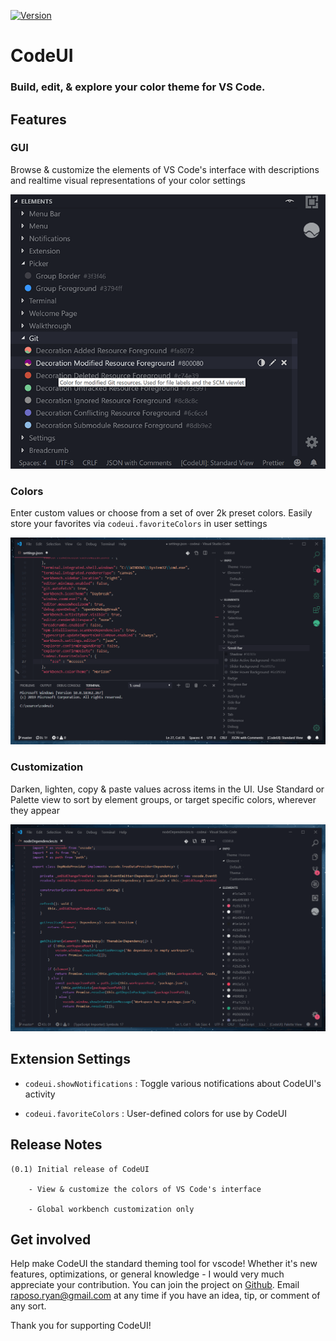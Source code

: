

[![Version](https://img.shields.io/badge/version-0.1.0-red)]()
# CodeUI
### Build, edit, & explore your color theme for VS Code.

## Features

### GUI
Browse & customize the elements of VS Code's interface with descriptions and realtime visual representations of your color settings

![Screenshot](resources/readme/demo-main-668-582.png)

### Colors
Enter custom values or choose from a set of over 2k preset colors. Easily store your favorites via ```codeui.favoriteColors``` in user settings

![Favorite](resources/readme/favorite.gif)

### Customization
Darken, lighten, copy & paste values across items in the UI. Use Standard or Palette view to sort by element groups, or target specific colors, wherever they appear

![Brightness](resources/readme/brightness.gif)

## Extension Settings
 - ```codeui.showNotifications``` : Toggle various notifications about CodeUI's activity 

 - ```codeui.favoriteColors``` : User-defined colors for use by CodeUI

## Release Notes 
    (0.1) Initial release of CodeUI

        - View & customize the colors of VS Code's interface

        - Global workbench customization only

## Get involved
Help make CodeUI the standard theming tool for vscode! Whether it's new features, optimizations, or general knowledge - I would very much appreciate your contribution. You can join the project on [Github](https://github.com/ryanraposo/codeui). Email raposo.ryan@gmail.com at any time if you have an idea, tip, or comment of any sort. 

Thank you for supporting CodeUI!
